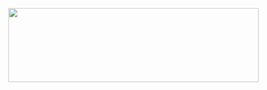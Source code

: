 <div align="center">
 <img src="https://user-images.githubusercontent.com/91760679/180657870-3f611c2f-11f0-4c49-90a9-71fcf827a542.png" height="150px" width="100%">
</div>


<!--
**guilopreti/guilopreti** is a ✨ _special_ ✨ repository because its `README.md` (this file) appears on your GitHub profile.

Here are some ideas to get you started:

- 🔭 I’m currently working on ...
- 🌱 I’m currently learning ...
- 👯 I’m looking to collaborate on ...
- 🤔 I’m looking for help with ...
- 💬 Ask me about ...
- 📫 How to reach me: ...
- 😄 Pronouns: ...
- ⚡ Fun fact: ...
-->
